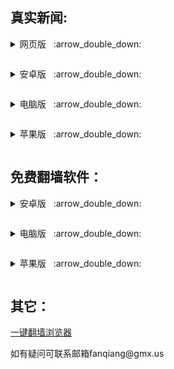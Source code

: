 <h2>
</a><strong>真实新闻:</strong>
</h2>
<p><details><summary>网页版</a>&nbsp;&nbsp; :arrow_double_down: </p></summary>
<p>&nbsp;&nbsp;&nbsp;&nbsp;&nbsp;&nbsp;&nbsp;&nbsp;&nbsp;&nbsp;<a href="https://ggithub.xyz/Alvin9999/new-pac/wiki/%E7%9B%B4%E7%BF%BB%E9%80%9A%E9%81%93/">直翻海外 </a></p>
<p>&nbsp;&nbsp;&nbsp;&nbsp;&nbsp;&nbsp;&nbsp;&nbsp;&nbsp;&nbsp;<a href="https://cuyou.github.io/">神州明见广传平台 </a></p>
<p>&nbsp;&nbsp;&nbsp;&nbsp;&nbsp;&nbsp;&nbsp;&nbsp;&nbsp;&nbsp;<a href="https://ggithub.xyz/uuu3/u/blob/master/u.md">新闻热点</a></p>
<p>&nbsp;&nbsp;&nbsp;&nbsp;&nbsp;&nbsp;&nbsp;&nbsp;&nbsp;&nbsp;<a href="https://gitlab.com/shenzhouzhengdao/w/raw/master/szzd/szmjweb.zip">神州html网页版</a></p>
</details>
<p><details><summary>安卓版</a>&nbsp;&nbsp; :arrow_double_down: </p></summary>
<p>&nbsp;&nbsp;&nbsp;&nbsp;&nbsp;&nbsp;&nbsp;&nbsp;&nbsp;&nbsp;<a href="https://ggithub.xyz/szmj0/update/raw/main/extras/szmj_v6.8.2023091301.apk">神州明见</a></p>
<p>&nbsp;&nbsp;&nbsp;&nbsp;&nbsp;&nbsp;&nbsp;&nbsp;&nbsp;&nbsp;<a href="https://ggithub.xyz/szmj0/update/raw/main/extras/szmjtv_v6.8.2023091301.apk">神州TV版 </a></p>
<p>&nbsp;&nbsp;&nbsp;&nbsp;&nbsp;&nbsp;&nbsp;&nbsp;&nbsp;&nbsp;<a href="https://gitlab.com/qiangwaishijie/xz/-/raw/master/td-sj.zip">退党中心 </a></p>
<p>&nbsp;&nbsp;&nbsp;&nbsp;&nbsp;&nbsp;&nbsp;&nbsp;&nbsp;&nbsp;<a href="https://ggithub.xyz/fqcdn/fq/releases/download/v1.0.0/fq.apk">大纪元 </a></p>
</details>

<p><details><summary>电脑版</a>&nbsp;&nbsp; :arrow_double_down: </p></summary>
<p>&nbsp;&nbsp;&nbsp;&nbsp;&nbsp;&nbsp;&nbsp;&nbsp;&nbsp;&nbsp;<a href="https://ggithub.xyz/qiangwaishijie/xz/releases/download/td/td-pc.zip">退党中心 </a></p>
<p>&nbsp;&nbsp;&nbsp;&nbsp;&nbsp;&nbsp;&nbsp;&nbsp;&nbsp;&nbsp;<a href="https://ggithub.xyz/fqcdn/fq/releases/download/v1.0.0/epoch_access-1.0.1-win32.zip">大纪元 </a></p>
</details>

<p><details><summary>苹果版</a>&nbsp;&nbsp; :arrow_double_down: </p></summary>
<p>&nbsp;&nbsp;&nbsp;&nbsp;&nbsp;&nbsp;&nbsp;&nbsp;&nbsp;&nbsp;<a href="https://ggithub.xyz/qiangwaishijie/td-ios">退党中心 </a></p>
</details>

<h2>
</a><strong>免费翻墙软件：</strong>
</h2>
<p><details><summary>安卓版</a>&nbsp;&nbsp; :arrow_double_down: </p></summary>
<p>&nbsp;&nbsp;&nbsp;&nbsp;&nbsp;&nbsp;&nbsp;&nbsp;&nbsp;&nbsp;<a href="https://gitlab.com/qiangwaishijie/xz/-/raw/master/um5.4.apk">无界 </a></p>
<p>&nbsp;&nbsp;&nbsp;&nbsp;&nbsp;&nbsp;&nbsp;&nbsp;&nbsp;&nbsp;<a href="https://gitlab.com/qiangwaishijie/xz/-/raw/master/vpn2.3.0.apk">无界VPN版 </a></p>
<p>&nbsp;&nbsp;&nbsp;&nbsp;&nbsp;&nbsp;&nbsp;&nbsp;&nbsp;&nbsp;<a href="https://ggithub.xyz/qiangwaishijie/xz/raw/master/fg1.4.apk">自由门 </a></p>
<p>&nbsp;&nbsp;&nbsp;&nbsp;&nbsp;&nbsp;&nbsp;&nbsp;&nbsp;&nbsp;<a href="https://s3.us-west-1.amazonaws.com/dwo-jar-kmf-883/nthlink-6_0_5.apk">nthlink</a></p>
<p>&nbsp;&nbsp;&nbsp;&nbsp;&nbsp;&nbsp;&nbsp;&nbsp;&nbsp;&nbsp;<a href="https://ggithub.xyz/qiangwaishijie/xz/raw/master/PsiphonAndroid.apk">赛风 </a></p>
</details>

<p><details><summary>电脑版</a>&nbsp;&nbsp; :arrow_double_down: </p></summary>
<p>&nbsp;&nbsp;&nbsp;&nbsp;&nbsp;&nbsp;&nbsp;&nbsp;&nbsp;&nbsp;<a href="https://gitlab.com/qiangwaishijie/xz/-/raw/master/u2132.zip">无界 </a></p>
<p>&nbsp;&nbsp;&nbsp;&nbsp;&nbsp;&nbsp;&nbsp;&nbsp;&nbsp;&nbsp;<a href="https://gitlab.com/qiangwaishijie/xz/-/raw/master/fg799p.zip">自由门 </a></p>
<p>&nbsp;&nbsp;&nbsp;&nbsp;&nbsp;&nbsp;&nbsp;&nbsp;&nbsp;&nbsp;<a href="https://s3.us-west-1.amazonaws.com/dwo-jar-kmf-883/nthlink-win-6_2_3.exe">nthlink</a></p>
<p>&nbsp;&nbsp;&nbsp;&nbsp;&nbsp;&nbsp;&nbsp;&nbsp;&nbsp;&nbsp;<a href="https://ggithub.xyz/qiangwaishijie/xz/raw/master/psiphon3.zip">赛风 </a></p>
</details>

<p><details><summary>苹果版</a>&nbsp;&nbsp; :arrow_double_down: </p></summary>
<p>&nbsp;&nbsp;&nbsp;&nbsp;&nbsp;&nbsp;&nbsp;&nbsp;&nbsp;&nbsp;<a href="https://ggithub.xyz/wujieliulan/forum#%E8%8B%B9%E6%9E%9C%E7%89%88-%E6%97%A0%E7%95%8Cvpn-101-%E6%94%AF%E6%8C%81-iphone-5s-%E4%BB%A5%E4%B8%8A">无界 </a></p>
<p>&nbsp;&nbsp;&nbsp;&nbsp;&nbsp;&nbsp;&nbsp;&nbsp;&nbsp;&nbsp;<a href="https://apps.apple.com/us/app/nthlink/id1467297604">nthlink(iOS) </a></p>
<p>&nbsp;&nbsp;&nbsp;&nbsp;&nbsp;&nbsp;&nbsp;&nbsp;&nbsp;&nbsp;<a href="https://apps.apple.com/us/app/nthlink/id1536318872?mt=12">nthlink(Mac) </a></p>
<p>&nbsp;&nbsp;&nbsp;&nbsp;&nbsp;&nbsp;&nbsp;&nbsp;&nbsp;&nbsp;<a href="https://itunes.apple.com/us/app/psiphon/id1276263909?ls=1&mt=8">赛风 </a></p>
<p>&nbsp;&nbsp;&nbsp;&nbsp;&nbsp;&nbsp;&nbsp;&nbsp;&nbsp;&nbsp;<a href="https://itunes.apple.com/us/app/psiphon-browser/id1193362444?ls=1&mt=8">赛风浏览器</a></p>
</details>
<h2>
</a><strong>其它：</strong>
</h2>
<p><a href="https://ggithub.xyz/Alvin9999/new-pac/wiki">一键翻墙浏览器</a><p>     
        


<p>如有疑问可联系邮箱fanqiang@gmx.us </a></p>
